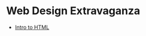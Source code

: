 # Web Design Extravaganza

<ul>
    <li><a href="intro_html/index.html" target="_blank">Intro to HTML</a></li>

</ul>